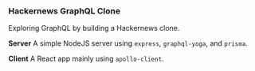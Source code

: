 ### Hackernews GraphQL Clone

Exploring GraphQL by building a Hackernews clone.

**Server**
A simple NodeJS server using `express`, `graphql-yoga`, and `prisma`.

**Client**
A React app mainly using `apollo-client`.